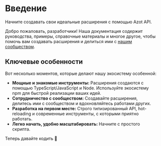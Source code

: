 # Введение

Начните создавать свои идеальные расширения с помощью Azot API.

Добро пожаловать, разработчики! Наша документация содержит руководства, примеры, справочные материалы и многое другое, чтобы помочь вам создавать расширения и делиться ими с [нашим сообществом](https://discord.gg/fHMgAgc7gU).

## Ключевые особенности

Вот несколько моментов, которые делают нашу экосистему особенной:

- **Мощные и знакомые инструменты:** Расширения создаются с помощью TypeScript/JavaScript и Node. Используйте экосистему npm для быстрой реализации ваших идей.
- **Сотрудничество с сообществом:** Создавайте расширения, делитесь ими с сообществом и вдохновляйтесь работами других.
- **Разработка на первом месте:** Строго типизированный API, hot-reloading и современные инструменты, с которыми приятно работать.
- **Легко начать, удобно масштабировать:** Начните с простого скрипта.

Теперь давайте кодить 💪
